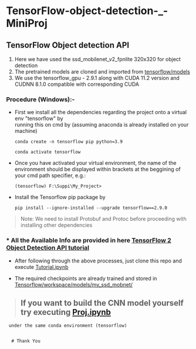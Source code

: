 # TensorFlow-object-detection-_-MiniProj

## TensorFlow Object detection API 
    
1. Here we have used the ssd_mobilenet_v2_fpnlite 320x320 for object detection
2. The pretrained models are cloned and imported from [tensorflow/models](https://github.com/tensorflow/models) 
3. We use the tensorflow_gpu - 2.9.1 along with CUDA 11.2 version and CUDNN 8.1.0 compatible with corresponding CUDA

### Procedure (Windows):- 
     
 * First we install all the dependencies regarding the project onto a virtual env "tensorflow" by    
   running this on cmd by (assuming anaconda is already installed on your machine)
   ```
   conda create -n tensorflow pip python=3.9
   ```
   ```
   conda activate tensorflow
   ```
 * Once you have activated your virtual environment, 
   the name of the environment should be displayed within brackets at the beggining of your cmd path specifier, e.g.:  
   ```
   (tensorflow) F:\Suppi\My_Project>
   ```
 * Install the Tensorflow pip package by 
   ```
   pip install --ignore-installed --upgrade tensorflow==2.9.0
   ```
 > Note: We need to install Protobuf and Protoc before proceeding with installing other dependencies 
 
### * All the Available Info are provided in here [TensorFlow 2 Object Detection API tutorial](https://tensorflow-object-detection-api-tutorial.readthedocs.io/en/latest/install.html)
      
 * After following through the above processes, just clone this repo and execute [Tutorial.ipynb](https://github.com/SinisterSup/TensorFlow-object-detection-_-MiniProj/blob/main/Tutorial.ipynb)
 
 * The required checkpoints are already trained and stored in [Tensorflow/workspace/models/my_ssd_mobnet/](https://github.com/SinisterSup/TensorFlow-object-detection-_-MiniProj/tree/main/Tensorflow/workspace/models/my_ssd_mobnet)
 
 
> ## If you want to build the CNN model yourself try executing [Proj.ipynb](https://github.com/SinisterSup/TensorFlow-object-detection-_-MiniProj/blob/main/Proj.ipynb)
     under the same conda environment (tensorflow) 
 
 
      # Thank You
   
   
